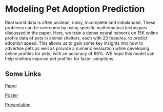 # Modeling Pet Adoption Prediction

Real world data is often unclean, noisy, incomplete and imbalanced. These problems can be overcome by using specific mathematical techniques discussed in the paper. Here, we train a dense neural network on 15K online profile data of pets in animal shelters, each with 23 features, to predict adoption speed. This allows us to gain some key insights into how to advertise pets as well as provide a numeric evaluation while developing online profiles for pets, with an accuracy of 86%. WE hope this model can help shelters improve pet profiles for faster adoptions. 

## Some Links
[Paper](https://drive.google.com/file/d/1vL5rwdDraDe8Hc7mhgvdrehY8HNzSUi8/view?usp=sharing)

[Poster](https://drive.google.com/file/d/1c2xR2JVAGnnZM52Oe4K56VlEBiaotbEN/view?usp=sharing)

[Presentation](https://drive.google.com/file/d/1FbsLnD0YxUlgrlWrOYJDR8yveN-Ix4Qd/view?usp=sharing)
